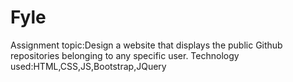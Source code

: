 # Fyle
Assignment
topic:Design a website that displays the public Github repositories belonging to any specific user.
Technology used:HTML,CSS,JS,Bootstrap,JQuery
